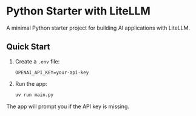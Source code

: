 # Python Starter with LiteLLM

A minimal Python starter project for building AI applications with LiteLLM.

## Quick Start

1. Create a `.env` file:
   ```
   OPENAI_API_KEY=your-api-key
   ```

2. Run the app:
   ```bash
   uv run main.py
   ```

The app will prompt you if the API key is missing.